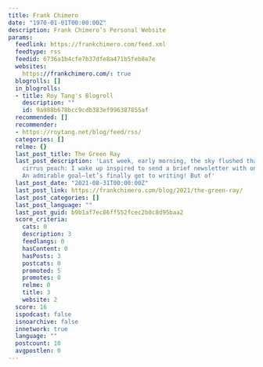 ```yaml
---
title: Frank Chimero
date: "1970-01-01T00:00:00Z"
description: Frank Chimero’s Personal Website
params:
  feedlink: https://frankchimero.com/feed.xml
  feedtype: rss
  feedid: 6736a1b4cfe7b37dfe8a471b5feb8e7e
  websites:
    https://frankchimero.com/: true
  blogrolls: []
  in_blogrolls:
  - title: Roy Tang's Blogroll
    description: ""
    id: 9a988b678bcc9cdb383ef996387855af
  recommended: []
  recommender:
  - https://roytang.net/blog/feed/rss/
  categories: []
  relme: {}
  last_post_title: The Green Ray
  last_post_description: 'Last week, early morning, the sky flushed that fuzzy summer
    cirrus peach: I wake up inspired to send a brief newsletter with one nice idea.
    An admirable goal—let’s finally get to writing! But of'
  last_post_date: "2021-08-31T00:00:00Z"
  last_post_link: https://frankchimero.com/blog/2021/the-green-ray/
  last_post_categories: []
  last_post_language: ""
  last_post_guid: b9b1af7ec86ff552fcec2b8c8d95baa2
  score_criteria:
    cats: 0
    description: 3
    feedlangs: 0
    hasContent: 0
    hasPosts: 3
    postcats: 0
    promoted: 5
    promotes: 0
    relme: 0
    title: 3
    website: 2
  score: 16
  ispodcast: false
  isnoarchive: false
  innetwork: true
  language: ""
  postcount: 10
  avgpostlen: 0
---
```

